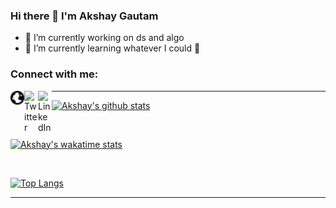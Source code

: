 ### Hi there 👋 I'm Akshay Gautam
<!--
**akshaygautam/akshaygautam** is a ✨ _special_ ✨ repository because its `README.md` (this file) appears on your GitHub profile.
Here are some ideas to get you started:
-->

- 🔭 I’m currently working on ds and algo
- 🌱 I’m currently learning whatever I could 🤣
### Connect with me:
[<img align="left" alt="https://akshaygautam.github.io/portfolio/" width="22px" src="https://raw.githubusercontent.com/iconic/open-iconic/master/svg/globe.svg" />][website]
[<img align="left" alt="Twitter" width="22px" src="https://cdn.jsdelivr.net/npm/simple-icons@v3/icons/twitter.svg" />][twitter]
[<img align="left" alt="LinkedIn" width="22px" src="https://cdn.jsdelivr.net/npm/simple-icons@v3/icons/linkedin.svg" />][linkedin]

---

[![Akshay's github stats](https://github-readme-stats.vercel.app/api?username=akshaygautam&count_private=true&show_icons=true&theme=cobalt&include_all_commits=true)](https://github.com/akshaygautam)

<br/>

[![Akshay's wakatime stats](https://github-readme-stats.vercel.app/api/wakatime?username=akshaygautam)](https://wakatime.com/@akshaygautam)

<br/>

[![Top Langs](https://github-readme-stats.vercel.app/api/top-langs/?username=akshaygautam&langs_count=10)](https://github.com/akshaygautam/)

---

[website]: https://akshaygautam.github.io/portfolio/
[twitter]: https://twitter.com/theakshaygautam
[linkedin]: https://www.linkedin.com/in/akshay-gautam-74577a117/

<!-- 
[youtube]: https://youtube.com/codeSTACKr 
[instagram]: https://instagram.com/codeSTACKr
[webdevplaylist]: https://www.youtube.com/playlist?list=PLkwxH9e_vrAJ0WbEsFA9W3I1W-g_BTsbt
[jsplaylist]: https://www.youtube.com/playlist?list=PLkwxH9e_vrALRJKu7wfXby3MKeflhTu6B
[cssplaylist]: https://www.youtube.com/playlist?list=PLkwxH9e_vrALSdvZuEh6gqQdmDoDIoqz4
[reactplaylist]: https://www.youtube.com/playlist?list=PLkwxH9e_vrAK4TdffpxKY3QGyHCpxFcQ0
-->
